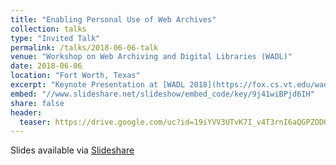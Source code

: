 ```yaml
---
title: "Enabling Personal Use of Web Archives"
collection: talks
type: "Invited Talk"
permalink: /talks/2018-06-06-talk
venue: "Workshop on Web Archiving and Digital Libraries (WADL)"
date: 2018-06-06
location: "Fort Worth, Texas"
excerpt: "Keynote Presentation at [WADL 2018](https://fox.cs.vt.edu/wadl2018.html)"
embed: "//www.slideshare.net/slideshow/embed_code/key/9j41wiBPjd6IH" 
share: false
header:
  teaser: https://drive.google.com/uc?id=19iYVV3UTvK7I_v4T3rnI6aQGPZODQu9M
---
```


Slides available via [Slideshare](https://www.slideshare.net/mweigle/wsdls-work-towards-enabling-personal-use-of-web-archives-126145392)
